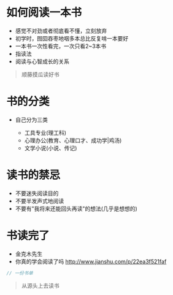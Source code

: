 # 如何阅读一本书

- 感觉不对劲或者彻底看不懂，立刻放弃
- 初学时，囫囵吞枣地咽多本总比反复啃一本要好
- 一本书一次性看完，一次只看2~3本书
- 指读法
- 阅读与心智成长的关系

> 顺藤摸瓜读好书

# 书的分类

- 自己分为三类

  - 工具专业(理工科)
  - 心理办公(教育、心理口才、成功学|鸡汤)
  - 文学小说(小说、传记)

# 读书的禁忌

- 不要迷失阅读目的
- 不要半发声式地阅读
- 不要有"我将来还能回头再读"的想法(几乎是想想的)

# 书读完了

- 金克木先生
- 你真的学会阅读了吗 <http://www.jianshu.com/p/22ea3f521faf>

```javascript
// 一份书单
```

> 从源头上去读书
